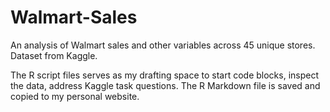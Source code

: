 # Walmart-Sales
An analysis of Walmart sales and other variables across 45 unique stores. Dataset from Kaggle.

The R script files serves as my drafting space to start code blocks, inspect the data, address Kaggle task questions.
The R Markdown file is saved and copied to my personal website.
